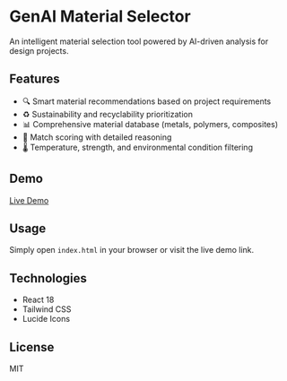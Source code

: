 # GenAI Material Selector

An intelligent material selection tool powered by AI-driven analysis for design projects.

## Features

- 🔍 Smart material recommendations based on project requirements
- ♻️ Sustainability and recyclability prioritization
- 📊 Comprehensive material database (metals, polymers, composites)
- 🎯 Match scoring with detailed reasoning
- 🌡️ Temperature, strength, and environmental condition filtering

## Demo

[Live Demo](https://your-username.github.io/material-selector)

## Usage

Simply open `index.html` in your browser or visit the live demo link.

## Technologies

- React 18
- Tailwind CSS
- Lucide Icons

## License

MIT
